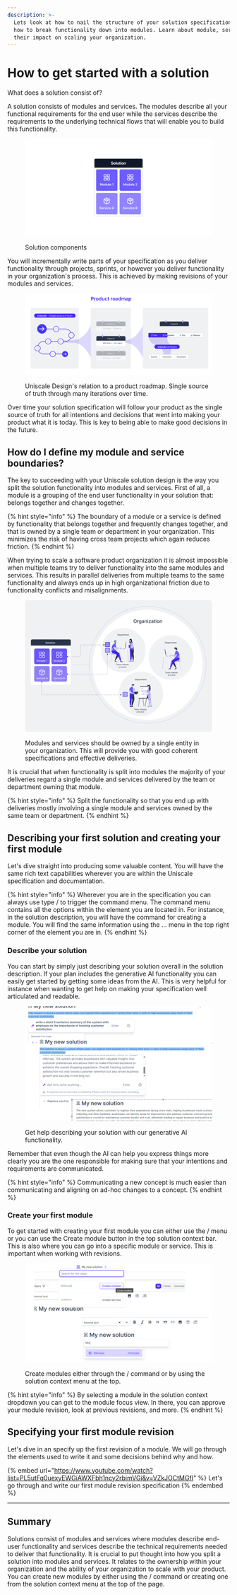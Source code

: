 ```yaml
---
description: >-
  Lets look at how to nail the structure of your solution specification. Learn
  how to break functionality down into modules. Learn about module, services and
  their impact on scaling your organization.
---
```


# How to get started with a solution

What does a solution consist of?

A solution consists of modules and services. The modules describe all your functional requirements for the end user while the services describe the requirements to the underlying technical flows that will enable you to build this functionality.

<figure><img src="../../.gitbook/assets/image (2) (1).png" alt=""><figcaption><p>Solution components</p></figcaption></figure>

You will incrementally write parts of your specification as you deliver functionality through projects, sprints, or however you deliver functionality in your organization's process. This is achieved by making revisions of your modules and services.

<figure><img src="../../.gitbook/assets/image (1) (1).png" alt=""><figcaption><p>Uniscale Design's relation to a product roadmap. Single source of truth through many iterations over time.</p></figcaption></figure>

Over time your solution specification will follow your product as the single source of truth for all intentions and decisions that went into making your product what it is today. This is key to being able to make good decisions in the future.



## How do I define my module and service boundaries?

The key to succeeding with your Uniscale solution design is the way you split the solution functionality into modules and services. First of all, a module is a grouping of the end user functionality in your solution that: belongs together and changes together.

{% hint style="info" %}
The boundary of a module or a service is defined by functionality that belongs together and frequently changes together, and that is owned by a single team or department in your organization. This minimizes the risk of having cross team projects which again reduces friction.
{% endhint %}

When trying to scale a software product organization it is almost impossible when multiple teams try to deliver functionality into the same modules and services. This results in parallel deliveries from multiple teams to the same functionality and always ends up in high organizational friction due to functionality conflicts and misalignments.

<figure><img src="../../.gitbook/assets/image (3) (1).png" alt=""><figcaption><p>Modules and services should be owned by a single entity in your organization. This will provide you with good coherent specifications and effective deliveries.</p></figcaption></figure>

It is crucial that when functionality is split into modules the majority of your deliveries regard a single module and services delivered by the team or department owning that module.

{% hint style="info" %}
Split the functionality so that you end up with deliveries mostly involving a single module and services owned by the same team or department.
{% endhint %}



## Describing your first solution and creating your first module

Let's dive straight into producing some valuable content. You will have the same rich text capabilities wherever you are within the Uniscale specification and documentation.

{% hint style="info" %}
Wherever you are in the specification you can always use type / to trigger the command menu. The command menu contains all the options within the element you are located in. For instance, in the solution description, you will have the command for creating a module. You will find the same information using the ... menu in the top right corner of the element you are in.
{% endhint %}



### Describe your solution

You can start by simply just describing your solution overall in the solution description. If your plan includes the generative AI functionality you can easily get started by getting some ideas from the AI. This is very helpful for instance when wanting to get help on making your specification well articulated and readable.&#x20;

<figure><img src="../../.gitbook/assets/image (2) (1) (1) (1) (1).png" alt=""><figcaption><p>Get help describing your solution with our generative AI functionality.</p></figcaption></figure>

Remember that even though the AI can help you express things more clearly you are the one responsible for making sure that your intentions and requirements are communicated.&#x20;

{% hint style="info" %}
Communicating a new concept is much easier than communicating and aligning on ad-hoc changes to a concept.
{% endhint %}



### Create your first module

To get started with creating your first module you can either use the / menu or you can use the Create module button in the top solution context bar. This is also where you can go into a specific module or service. This is important when working with revisions.

<figure><img src="../../.gitbook/assets/image (1) (1) (1) (1) (1) (1).png" alt=""><figcaption><p>Create modules either through the / command or by using the solution context menu at the top.</p></figcaption></figure>

{% hint style="info" %}
By selecting a module in the solution context dropdown you can get to the module focus view. In there, you can approve your module revision, look at previous revisions, and more.
{% endhint %}

## Specifying your first module revision

Let's dive in an specify up the first revision of a module. We will go through the elements used to write it and some decisions behind why and how.

{% embed url="https://www.youtube.com/watch?list=PL5utFq0uexyEWGiAWXFbh1ncy2rbimVGi&v=VZkJOCtMGfI" %}
Let's go through and write our first module revision specification
{% endembed %}



***

## Summary

Solutions consist of modules and services where modules describe end-user functionality and services describe the technical requirements needed to deliver that functionality. It is crucial to put thought into how you split a solution into modules and services. It relates to the ownership within your organization and the ability of your organization to scale with your product.\
You can create new modules by either using the / command or creating one from the solution context menu at the top of the page.
